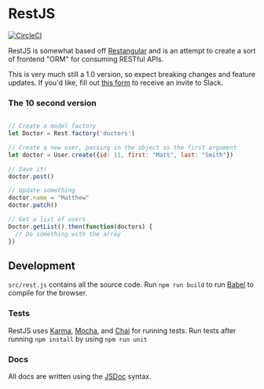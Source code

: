 # RestJS
[![CircleCI](https://circleci.com/gh/daviesgeek/restjs.svg?style=svg)](https://circleci.com/gh/daviesgeek/restjs)

RestJS is somewhat based off [Restangular](https://github.com/mgonto/restangular) and is an attempt to create a sort of frontend "ORM" for consuming RESTful APIs.

This is very much still a 1.0 version, so expect breaking changes and feature updates. If you'd like, fill out [this form](http://goo.gl/forms/K3noZAe0MX1j8OjT2) to receive an invite to Slack.

### The 10 second version

```js

// Create a model factory
let Doctor = Rest.factory('doctors')

// Create a new user, passing in the object as the first argument
let doctor = User.create({id: 11, first: "Matt", last: "Smith"})

// Save it!
doctor.post()

// Update something
doctor.name = "Matthew"
doctor.patch()

// Get a list of users
Doctor.getList().then(function(doctors) {
  // Do something with the array
})

```

## Development

`src/rest.js` contains all the source code. Run `npm run build` to run [Babel](https://babeljs.io/) to compile for the browser.

### Tests

RestJS uses [Karma](https://karma-runner.github.io), [Mocha](https://mochajs.org/), and [Chai](http://chaijs.com/) for running tests.
Run tests after running `npm install` by using `npm run unit`

### Docs

All docs are written using the [JSDoc](http://usejsdoc.org/) syntax.